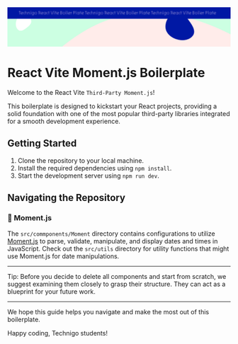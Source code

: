  <img src="./src/assets/boiler-plate.svg" alt="Project Banner Image">

# React Vite Moment.js Boilerplate

Welcome to the React Vite `Third-Party Moment.js`!

This boilerplate is designed to kickstart your React projects, providing a solid foundation with one of the most popular third-party libraries integrated for a smooth development experience.


## Getting Started

1.  Clone the repository to your local machine.
2.  Install the required dependencies using `npm install`.
3.  Start the development server using `npm run dev`.

## Navigating the Repository

### 📅 Moment.js

The `src/commponents/Moment` directory contains configurations to utilize [Moment.js](https://momentjs.com/) to parse, validate, manipulate, and display dates and times in JavaScript. Check out the `src/utils` directory for utility functions that might use Moment.js for date manipulations.

---

Tip: Before you decide to delete all components and start from scratch, we suggest examining them closely to grasp their structure. They can act as a blueprint for your future work.

---

We hope this guide helps you navigate and make the most out of this boilerplate.

Happy coding, Technigo students!
